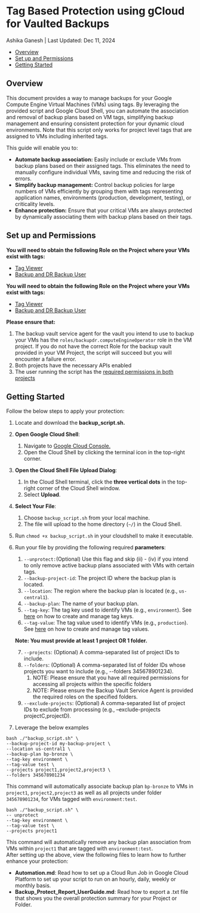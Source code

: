 # Tag Based Protection using gCloud for Vaulted Backups

Ashika Ganesh | Last Updated: Dec 11, 2024

- [Overview](#overview)
- [Set up and Permissions](#set-up-and-permissions)
- [Getting Started](#getting-started)

## Overview

This document provides a way to manage backups for your Google Compute Engine Virtual Machines (VMs) using tags. By leveraging the provided script and Google Cloud Shell, you can automate the association and removal of backup plans based on VM tags, simplifying backup management and ensuring consistent protection for your dynamic cloud environments. Note that this script only works for project level tags that are assigned to VMs including inherited tags. 

This guide will enable you to:

* **Automate backup association:** Easily include or exclude VMs from backup plans based on their assigned tags. This eliminates the need to manually configure individual VMs, saving time and reducing the risk of errors.  
* **Simplify backup management:** Control backup policies for large numbers of VMs efficiently by grouping them with tags representing application names, environments (production, development, testing), or criticality levels.  
* **Enhance protection:** Ensure that your critical VMs are always protected by dynamically associating them with backup plans based on their tags.

## Set up and Permissions

**You will need to obtain the following Role on the Project where your VMs exist with tags:**

- [Tag Viewer](https://cloud.google.com/resource-manager/docs/tags/tags-creating-and-managing#required-permissions)  
- [Backup and DR Backup User](https://cloud.google.com/iam/docs/understanding-roles#backupdr.backupUser)


**You will need to obtain the following Role on the Project where your VMs exist with tags:**

- [Tag Viewer](https://cloud.google.com/resource-manager/docs/tags/tags-creating-and-managing#required-permissions)  
- [Backup and DR Backup User](https://cloud.google.com/iam/docs/understanding-roles#backupdr.backupUser)

**Please ensure that:**

1. The backup vault service agent for the vault you intend to use to backup your VMs has the `roles/backupdr.computeEngineOperator` role in the VM project. If you do not have the correct Role for the backup vault provided in your VM Project, the script will succeed but you will encounter a failure error.  
2. Both projects have the necessary APIs enabled  
3. The user running the script has the [required permissions in both projects](https://cloud.google.com/backup-disaster-recovery/docs/cloud-console/compute/compute-instance-backup#backup-user)

## Getting Started

Follow the below steps to apply your protection:

1. Locate and download the **backup\_script.sh.**  
     
2. **Open Google Cloud Shell**:  
     
   1. Navigate to [Google Cloud Console.](https://console.cloud.google.com/)  
   2. Open the Cloud Shell by clicking the terminal icon in the top-right corner.

   

3. **Open the Cloud Shell File Upload Dialog**:  
     
   1. In the Cloud Shell terminal, click the **three vertical dots** in the top-right corner of the Cloud Shell window.  
   2. Select **Upload**.

   

2. **Select Your File**:  
     
   1. Choose `backup_script.sh` from your local machine.  
   2. The file will upload to the home directory (`~/`) in the Cloud Shell.

   

2. Run `chmod +x backup_script.sh` in your cloudshell to make it executable.  
     
3. Run your file by providing the following required **parameters**:  
     
   1. `--unprotect:`(Optional) Use this flag and skip (ii) \- (iv) if you intend to only remove active backup plans associated with VMs with certain tags.  
   2. `--backup-project-id`: The project ID where the backup plan is located.  
   3. `--location`: The region where the backup plan is located (e.g., `us-central1`).  
   4. `--backup-plan`: The name of your backup plan.  
   5. `--tag-key`: The tag key used to identify VMs (e.g., `environment`). See [here](https://cloud.google.com/resource-manager/docs/tags/tags-creating-and-managing#creating_tag) on how to create and manage tag keys.  
   6. `--tag-value`: The tag value used to identify VMs (e.g., `production`). See [here](https://cloud.google.com/resource-manager/docs/tags/tags-creating-and-managing#console_2) on how to create and manage tag values.

   

   **Note: You must provide at least 1 project OR 1 folder.**

   

   7. `--projects`: (Optional) A comma-separated list of project IDs to include.  
   8. `--folders`: (Optional) A comma-separated list of folder IDs whose projects you want to include  (e.g.,  \--folders 345678901234).  
      1. NOTE: Please ensure that you have all required permissions for accessing all projects within the specific folders  
      2. NOTE: Please ensure the Backup Vault Service Agent is provided the required roles on the specified folders.  
   9. `--exclude-projects`: (Optional) A comma-separated list of project IDs to exclude from processing (e.g., –exclude-projects projectC,projectD).

   

2. Leverage the below examples

```
bash ./"backup_script.sh" \
--backup-project-id my-backup-project \
--location us-central1 \
--backup-plan bp-bronze \
--tag-key environment \
--tag-value test \
--projects project1,project2,project3 \
--folders 345678901234
```

This command will automatically associate backup plan `bp-bronze` to VMs in `project1`, `project2,project3` as well as all projects under folder `345678901234`, for VMs tagged with `environment:test`.

```
bash ./"backup_script.sh" \
-- unprotect
--tag-key environment \
--tag-value test \
--projects project1
```

This command will automatically remove any backup plan association from VMs within `project1` that are tagged with `environment:test`.  
After setting up the above, view the following files to learn how to further enhance your protection:

- **Automation.md**: Read how to set up a Cloud Run Job in Google Cloud Platform to set up your script to run on an hourly, daily, weekly or monthly basis.   
- **Backup\_Protect\_Report\_UserGuide.md**: Read how to export a .txt file that shows you the overall protection summary for your Project or Folder. 
